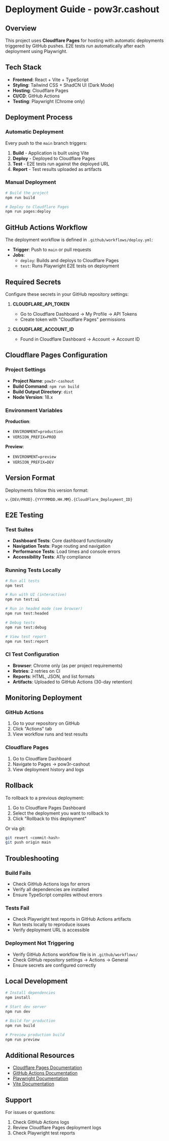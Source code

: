 # Deployment Guide - pow3r.cashout

## Overview

This project uses **Cloudflare Pages** for hosting with automatic deployments triggered by GitHub pushes. E2E tests run automatically after each deployment using Playwright.

## Tech Stack

- **Frontend**: React + Vite + TypeScript
- **Styling**: Tailwind CSS + ShadCN UI (Dark Mode)
- **Hosting**: Cloudflare Pages
- **CI/CD**: GitHub Actions
- **Testing**: Playwright (Chrome only)

## Deployment Process

### Automatic Deployment

Every push to the `main` branch triggers:

1. **Build** - Application is built using Vite
2. **Deploy** - Deployed to Cloudflare Pages
3. **Test** - E2E tests run against the deployed URL
4. **Report** - Test results uploaded as artifacts

### Manual Deployment

```bash
# Build the project
npm run build

# Deploy to Cloudflare Pages
npm run pages:deploy
```

## GitHub Actions Workflow

The deployment workflow is defined in `.github/workflows/deploy.yml`:

- **Trigger**: Push to `main` or pull requests
- **Jobs**:
  - `deploy`: Builds and deploys to Cloudflare Pages
  - `test`: Runs Playwright E2E tests on deployment

## Required Secrets

Configure these secrets in your GitHub repository settings:

1. **CLOUDFLARE_API_TOKEN**
   - Go to Cloudflare Dashboard → My Profile → API Tokens
   - Create token with "Cloudflare Pages" permissions

2. **CLOUDFLARE_ACCOUNT_ID**
   - Found in Cloudflare Dashboard → Account → Account ID

## Cloudflare Pages Configuration

### Project Settings

- **Project Name**: `pow3r-cashout`
- **Build Command**: `npm run build`
- **Build Output Directory**: `dist`
- **Node Version**: 18.x

### Environment Variables

**Production**:
- `ENVIRONMENT=production`
- `VERSION_PREFIX=PROD`

**Preview**:
- `ENVIRONMENT=preview`
- `VERSION_PREFIX=DEV`

## Version Format

Deployments follow this version format:
```
v.{DEV/PROD}.{YYYYMMDD.HH.MM}.{CloudFlare_Deployment_ID}
```

## E2E Testing

### Test Suites

- **Dashboard Tests**: Core dashboard functionality
- **Navigation Tests**: Page routing and navigation
- **Performance Tests**: Load times and console errors
- **Accessibility Tests**: A11y compliance

### Running Tests Locally

```bash
# Run all tests
npm test

# Run with UI (interactive)
npm run test:ui

# Run in headed mode (see browser)
npm run test:headed

# Debug tests
npm run test:debug

# View test report
npm run test:report
```

### CI Test Configuration

- **Browser**: Chrome only (as per project requirements)
- **Retries**: 2 retries on CI
- **Reports**: HTML, JSON, and list formats
- **Artifacts**: Uploaded to GitHub Actions (30-day retention)

## Monitoring Deployment

### GitHub Actions

1. Go to your repository on GitHub
2. Click "Actions" tab
3. View workflow runs and test results

### Cloudflare Pages

1. Go to Cloudflare Dashboard
2. Navigate to Pages → pow3r-cashout
3. View deployment history and logs

## Rollback

To rollback to a previous deployment:

1. Go to Cloudflare Pages Dashboard
2. Select the deployment you want to rollback to
3. Click "Rollback to this deployment"

Or via git:

```bash
git revert <commit-hash>
git push origin main
```

## Troubleshooting

### Build Fails

- Check GitHub Actions logs for errors
- Verify all dependencies are installed
- Ensure TypeScript compiles without errors

### Tests Fail

- Check Playwright test reports in GitHub Actions artifacts
- Run tests locally to reproduce issues
- Verify deployment URL is accessible

### Deployment Not Triggering

- Verify GitHub Actions workflow file is in `.github/workflows/`
- Check GitHub repository settings → Actions → General
- Ensure secrets are configured correctly

## Local Development

```bash
# Install dependencies
npm install

# Start dev server
npm run dev

# Build for production
npm run build

# Preview production build
npm run preview
```

## Additional Resources

- [Cloudflare Pages Documentation](https://developers.cloudflare.com/pages/)
- [GitHub Actions Documentation](https://docs.github.com/en/actions)
- [Playwright Documentation](https://playwright.dev/)
- [Vite Documentation](https://vitejs.dev/)

## Support

For issues or questions:
1. Check GitHub Actions logs
2. Review Cloudflare Pages deployment logs
3. Check Playwright test reports
